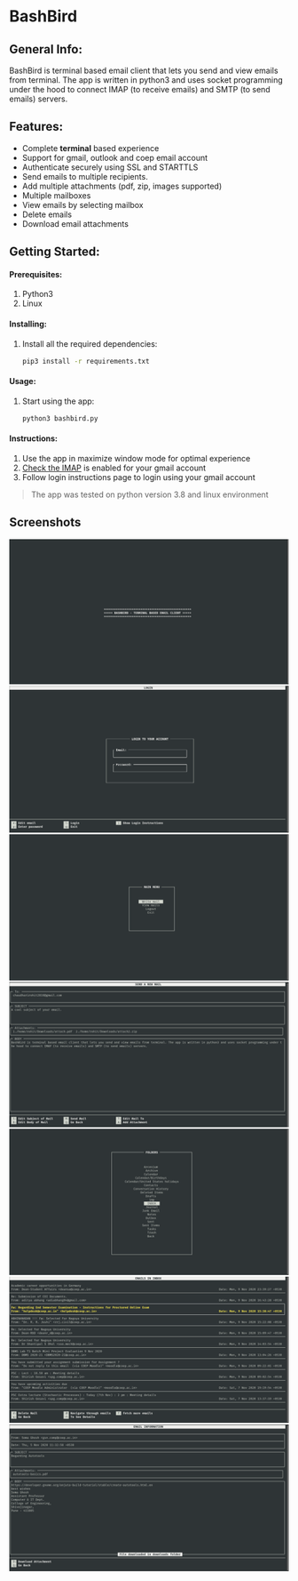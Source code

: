 # BashBird

## General Info:

BashBird is terminal based email client that lets you send and view emails from terminal. The app is written in python3 and uses socket programming under the hood to connect IMAP (to receive emails) and SMTP (to send emails) servers.

## Features:

-   Complete **terminal** based experience
-   Support for gmail, outlook and coep email account
-   Authenticate securely using SSL and STARTTLS
-   Send emails to multiple recipients.
-   Add multiple attachments (pdf, zip, images supported)
-   Multiple mailboxes
-   View emails by selecting mailbox
-   Delete emails
-   Download email attachments

## Getting Started:

#### Prerequisites:

1. Python3
2. Linux

#### Installing:

1. Install all the required dependencies:
    ```sh
    pip3 install -r requirements.txt
    ```

#### Usage:

1. Start using the app:
    ```sh
    python3 bashbird.py
    ```

#### Instructions:

1. Use the app in maximize window mode for optimal experience
2. [Check the IMAP](https://support.google.com/mail/answer/7126229?hl=en) is enabled for your gmail account
3. Follow login instructions page to login using your gmail account

> The app was tested on python version 3.8 and linux environment

## Screenshots

<div style={display: 'flex'}>
    <img src="Screenshots/1.png" alt="Intro Page" title="Intro Page"/>
    <img src="Screenshots/2.png" alt="Login Page" title="Login Page" />
    <img src="Screenshots/3.png" alt="Main menu Page" title="Main menu Page"/>
    <img src="Screenshots/4.png" alt="Write mail Page" title="Write mail Page"  />
    <img src="Screenshots/5.png" alt="Mailboxes Page" title="Mailboxes Page"   />
    <img src="Screenshots/6.png" alt="Email Page" title="Email Page"  />
    <img src="Screenshots/7.png" alt="Mail Details Page" title="Mail Details Page"  />
</div>
